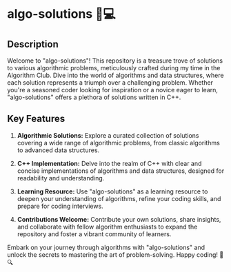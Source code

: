 # algo-solutions 🧠💻

## Description

Welcome to "algo-solutions"! This repository is a treasure trove of solutions to various algorithmic problems, meticulously crafted during my time in the Algorithm Club. Dive into the world of algorithms and data structures, where each solution represents a triumph over a challenging problem. Whether you're a seasoned coder looking for inspiration or a novice eager to learn, "algo-solutions" offers a plethora of solutions written in C++.

## Key Features

1. **Algorithmic Solutions:** Explore a curated collection of solutions covering a wide range of algorithmic problems, from classic algorithms to advanced data structures.

2. **C++ Implementation:** Delve into the realm of C++ with clear and concise implementations of algorithms and data structures, designed for readability and understanding.

3. **Learning Resource:** Use "algo-solutions" as a learning resource to deepen your understanding of algorithms, refine your coding skills, and prepare for coding interviews.

4. **Contributions Welcome:** Contribute your own solutions, share insights, and collaborate with fellow algorithm enthusiasts to expand the repository and foster a vibrant community of learners.

Embark on your journey through algorithms with "algo-solutions" and unlock the secrets to mastering the art of problem-solving. Happy coding! 🚀🔍
